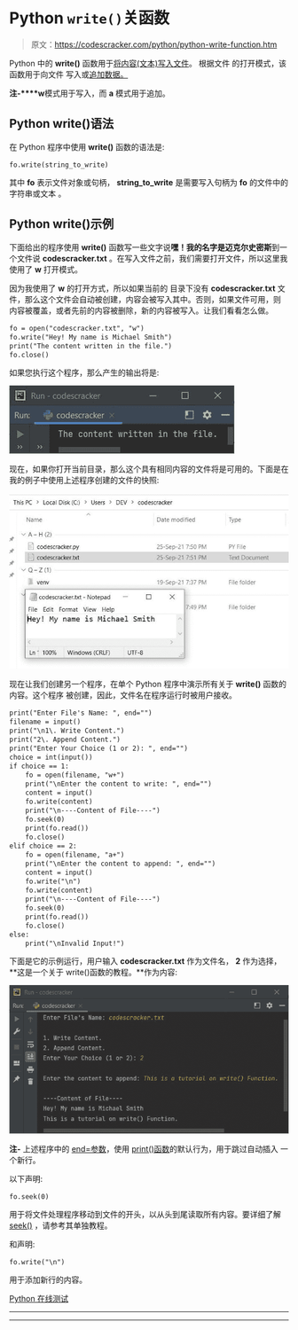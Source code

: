 # Python `write()`关函数

> 原文：<https://codescracker.com/python/python-write-function.htm>

Python 中的 **write()** 函数用于[将内容(文本)写入文件](/python/program/python-program-write-to-file.htm)。 根据文件 的打开模式，该函数用于向文件 写入或[追加数据。](/python/program/python-append-text-to-file.htm)

**注-****w**模式用于写入，而 **a** 模式用于追加。

## Python write()语法

在 Python 程序中使用 **write()** 函数的语法是:

```
fo.write(string_to_write)
```

其中 **fo** 表示文件对象或句柄， **string_to_write** 是需要写入句柄为 **fo** 的文件中的字符串或文本 。

## Python write()示例

下面给出的程序使用 **write()** 函数写一些文字说**嘿！我的名字是迈克尔史密斯**到一个文件说 **codescracker.txt** 。在写入文件之前，我们需要打开文件，所以这里我使用了 **w** 打开模式。

因为我使用了 **w** 的打开方式，所以如果当前的 目录下没有 **codescracker.txt** 文件，那么这个文件会自动被创建，内容会被写入其中。否则，如果文件可用，则 内容被覆盖，或者先前的内容被删除，新的内容被写入。让我们看看怎么做。

```
fo = open("codescracker.txt", "w")
fo.write("Hey! My name is Michael Smith")
print("The content written in the file.")
fo.close()
```

如果您执行这个程序，那么产生的输出将是:

![python write function](img/6fe0df939ffa491df573f179abe85fef.png)

现在，如果你打开当前目录，那么这个具有相同内容的文件将是可用的。下面是在我的例子中使用上述程序创建的文件的快照:

![write function python](img/538e696cb01d24c885c7438f86707d31.png)

现在让我们创建另一个程序，在单个 Python 程序中演示所有关于 **write()** 函数的内容。这个程序 被创建，因此，文件名在程序运行时被用户接收。

```
print("Enter File's Name: ", end="")
filename = input()
print("\n1\. Write Content.")
print("2\. Append Content.")
print("Enter Your Choice (1 or 2): ", end="")
choice = int(input())
if choice == 1:
    fo = open(filename, "w+")
    print("\nEnter the content to write: ", end="")
    content = input()
    fo.write(content)
    print("\n----Content of File----")
    fo.seek(0)
    print(fo.read())
    fo.close()
elif choice == 2:
    fo = open(filename, "a+")
    print("\nEnter the content to append: ", end="")
    content = input()
    fo.write("\n")
    fo.write(content)
    print("\n----Content of File----")
    fo.seek(0)
    print(fo.read())
    fo.close()
else:
    print("\nInvalid Input!")
```

下面是它的示例运行，用户输入 **codescracker.txt** 作为文件名， **2** 作为选择， **这是一个关于 write()函数的教程。**作为内容:

![python write function example](img/29eae129c70cd69469757459cf1f33f1.png)

**注-** 上述程序中的 [end=参数](/python/python-end.htm)，使用 [print()函数](/python/python-print-statement.htm)的默认行为，用于跳过自动插入 一个新行。

以下声明:

```
fo.seek(0)
```

用于将文件处理程序移动到文件的开头，以从头到尾读取所有内容。要详细了解 [seek()](/python/python-seek-function.htm) ，请参考其单独教程。

和声明:

```
fo.write("\n")
```

用于添加新行的内容。

[Python 在线测试](/exam/showtest.php?subid=10)

* * *

* * *